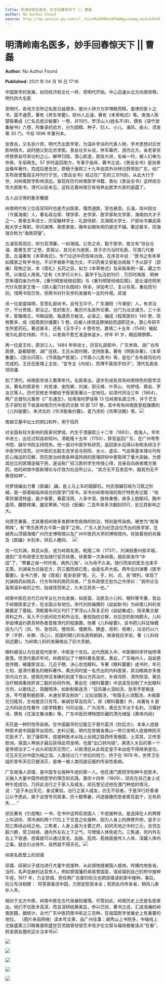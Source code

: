 ```yaml
---
title: 明清岭南名医多，妙手回春惊天下 || 曹磊
author: No Author Found
source: http://mp.weixin.qq.com/s?__biz=MzA5MDkxNTA4Ng==&amp;mid=2454910930&amp;idx=1&amp;sn=13b3daa30a3b584bc96528aa135f7cf0&amp;chksm=87a23fb3b0d5b6a59da5089f57b06937d7e4c8153fc326eb70dc29053f2e1176481c964c4777&poc_token=HJ_Do2ejHyO-wNZGG8Q1S8FdPgy1YBBEob-nUEme
---
```


# 明清岭南名医多，妙手回春惊天下 || 曹磊

**Author:** No Author Found

**Published:** 2021 年 04 月 16 日 17:16

中国医学的发展，如同经济和文化一样，至明代开始，中心迅速从北方向南转移。明代四大名医

至明代，各地方志所记名医日益增多。崖州人钟方为学博极而精，虽律历医卜之书，莫不通贯，著有《养生举要》。琼州人丘濬，著有《本草格式》等。南海人陈楚瑜著成《亡名氏痘诊秘要》一卷，并刊行。罗浮山人(姓名不详)，撰有《录竹堂集秘书》六卷，所集录的验方，分为固精、种子、妇人、小儿、诸风、痰火、须发等 30 门。今存 1696 年重刊本。

张景岳，又名张介宾，明代杰出医学家，为温补学派的代表人物，学术思想对后世影响很大。幼时随父到北京学医。景岳壮岁从戎，参军幕府，游历北方。亲老家贫终使景岳尽弃功利之心，解甲归隐，潜心医道，医技大进，名噪一时，被人们奉为仲景、东垣再生。57 岁时返回南方，专事于临床，著书立说。《景岳全书》是张景岳晚年著作，完成后便去世，原稿于康熙三十九年由其外孙林日蔚带到广东，经广东布政使鲁超主持刊行于世。《景岳全书》经过在广东的三次刊刻，从此大行于世，对岭南医学影响深远。查现存历代岭南医学书籍，类似《景岳全书》这样综合性大部医书，清代以前未见，这标志着岭南已有培养出医学大家的底蕴了。

古人出诊用的象牙雕塑

岭南明代有三位高官同时也是杰出医家。儒而通医，官也悬壶。丘濬，琼州琼台（今属海南）人，著名政治家、理学家、史学家、医学家和文学家，海南四大才子之一。景泰五年进士，历官翰林学士、礼部侍郎、文渊阁大学士、户部尚书兼武英殿大学士等职。学问渊博，熟悉掌故，晚年右眼失明仍披览不辍。著述甚丰，同海瑞合称为“海南双璧”。

丘濬官居高位，却为官清廉，一如海瑞。公务之余，勤于医学。故又有“琼台丘濬、嘉惠生灵”之誉。其祖父、其兄长为良医，其子亦为当时名医，可谓几代悬壶。丘濬著有《本草格式》，专门论述中药性味功效。在序言中说：“医书之有本草如儒家之有字书也，不识字者断不能为文，不识药者又安能治病哉？予以邵子（邵雍）观物之说，本《周礼》五药之目，拟为《本草格式》及采取条例一篇，藏之巾笥，以俟后人用焉。”还有《大学衍义补》，最早于弘治初刊行﹐万历时再版﹐明神宗朱翊钧亲为作序。《重刊明堂经络前图》与《重刊明堂经络后图》，是丘濬仿照宋代针灸医家王惟一《铜人腧穴针灸图经》样本，详加考订，复以存真，重绘而刊刻。惜两书现已佚，但两书对针灸学的发展有一定的作用。邱濬

另一位是盛端明，官至礼部尚书，自号玉华子。广东潮阳（今潮安）人。有求治疗，不分贵贱，即治之。性好医方，集历代名医所论著，分门为治法诸方。三十余年，宦辙南北，书稿自随，每遇奇方秘法，必录之，编成《程斋医抄》140 卷，简帙繁多，成《程斋医抄撮要》5 卷。后被人挟恨造罪弹劾而退职还乡。潜心专研平生所爱药石，著述甚丰，还有《玉华子》4 卷传世。嘉靖二十五年（1546）被起用为礼部左侍郎。不久，以老病不愈乞准退休返乡。终年 81 岁，朝廷赐祭葬。

再一位是王纶，原浙江人。1484 年举进士，历官礼部郎中、广东参政、湖广右布政使、副都御使、湖广巡抚。王氏从政时期，坚持医事。著有《明医杂著》、《本草集要》、《医论问答》、《节斋胎产医案》、《节斋小儿医书》等，是在广东布政司任内完成的。王氏在医理上主张，“宜专主《内经》，而博不美观乎四子”。清代名医各领风骚

到了清代，岭南医学进入繁荣年代。名医辈出，逐步形成有具有岭南特色的医学流派，著名的医家有：何克谏、谢完卿、刘渊、郭元峰、叶茶山、何梦瑶、黄岩、罗汝兰等人。历代官修史书都给予医家医著以一定地位。如清代同治三年（1864），两广总督阮元重修《广东通志》，给南海何梦瑶等 13 位岭南名医立传，并于艺文志子部栏目下收录岭南历代中医药文献 16 部 137 卷。其中有有岭南医家程康圃的《儿科秘要》、朱沛文的《华洋脏象约纂》、麦乃求的《伤寒法眼》等。![](https://mmbiz.qpic.cn/mmbiz_jpg/PJWG74pLsMYHMp7ttFWicbA9eoWQU8UxHDUgwqmLaicicc8qrATSS827ZjJEQIWE0hKB298j8hibibceeZ4gs6zfVibQ/640)

南越王墓中出土的铜臼和杵，用于捣药

对全国有较大影响的医家何梦瑶，约生于清康熙三十二年（1693），南海人。早年中进士，出任过知县和知州。清乾隆十五年（1750），辞官返回广东，在广州粤秀书院、越华书院主持院务。他一直对中医学有研究，返回家乡后得以有暇余倾注于中医学的深究。对中医的五脏生克学说与阴阳、水火、虚实、气血等基本理论均有匠心独运的见解，而在医治岭南各种温热病的医理研辩中更取得了重大突破。为使其创立的医理造福于民，遂设帐广招习医的学生传授心得，且亲自向病者赠方施药。他的岭南中医新理论与疗效为社会所公认，“其方无不百发百中，服其剂无不奏效如神”。

何梦瑶编出力著《医碥》,碥，是上马上车的踏脚石。何氏借碥石喻为习医之阶梯，是一部基础临床结合的医学门径书。该书对岭南地域的医疗特色有记载：“地卑则潮湿特盛，晨夕昏雾，春夏淫雨，人多中湿，肢体重倦，病多上脘郁闷，胸中虚烦，腰膝疼痛，腿足寒厥。”何氏《医碥》二百年来多次翻刻印行，足见其影响之大。

何德艺兼备，尤其重视岭南多发群体性疾病的防治，特别是传染病，被誉为“南海明珠”，有“粤东医界古今第一国手”之称。广东人民为纪念这位杰出的医学家，在越秀山顶镇海楼广州历史博物馆以及广州中医药大学的博物馆内，存放着他的肖像及《医碥》木刻本，供后人瞻仰。  ![](https://mmbiz.qpic.cn/mmbiz_png/Ljib4So7yuWgJUcKwIhfDiaVy7cC6AvFSGSCjGjgwdql4icGjtPrCZK637RfxMttpD4z5zU5HVxasneTibF43gSVZA/640?wx_fmt=png)

另一位刘渊，弃武从医，成为岭南名医。乾隆二年（1737），刘渊自惠州抵羊城，遇到广东布政使王恕及随行官员徐惠。徐惠第一次来岭南，就疟疾发作“中招”了，“寒暑之疾一时作焉，病热几殆”，以为命不久矣。随行而来的医生也束手无策。刘渊亲为诊脉定方，药三服而病已愈，由是名声大振。两年后刘渊著《医学纂要》。全书六卷，按《周易》乾卦卦辞“乾、元、亨、利、贞、吉”顺列，体现了刘渊用药如用兵、行方布阵的用药风格，广东布政使王恕为之作序曰：“其所诊治喜用温补峻厉之剂，始或怪而笑之，久未见其失一也。”

岭南中医在古代已向专业化方向发展，如疫苗、法医及小儿科、眼科等专著，皆出于岭南医家之手，在全国占有地位。宋代刘昉编撰的《幼幼新书》为岭南儿科的发展奠定了基础。清乾隆年间又刊行了罗浮山人陈复正的《幼幼集成》，除采集文献资料之外，采入不少民间验方和外治法，重视指纹诊察，对后世的影响颇大。儿科学由博返约更具特色者首推清代的程康圃，他著《儿科秘要》，该书把儿科证候概括为八门（风、热、急惊风、慢惊风、慢脾风、脾虚、疳积、咳嗽），治法约以六字（平肝、补脾、泻心）。民国时期儿科名医杨鹤龄，继承程氏学说，著《儿科经验述要》。为岭南儿科的发展做出了巨大贡献。

眼科被误认为仅是现代医学，中医是个空白。近代西医入中，中医眼科学开始停滞衰落。但清代嘉庆年间，岭南却出了个眼科著名医家。黄岩，广东梅州人，自幼患痘传眼，被庸医误治，几近于瞎，决心攻克眼科。专著《眼科纂要》成书时，年已七旬，是清代著名的眼科著作。黄氏同时是一名杰出的内科医家，其治眼病亦多推崇内治方法，提倡在辨证准确的前提下施以方药治疗。补肾泻肝、清热除湿，黄氏治疗眼病重视肝肾二脏的协同作用。黄岩在《眼科纂要》中选录及创制了大批眼科方剂，以歌括之，简醒明净，如新制柴连汤：“目风兼火泪如汤，急用予家柴连汤，芩芍蔓荆栀胆草，木通甘草及荆防”；又如消翳汤，“有翳无火消翳汤，木贼蒙花归尾将，生地曼京只壳芎，柴胡甘草及防风”。除《眼科纂要》外，尚著有 8 册之内科综合性著作《医学精要》刊印出版，广为流传。黄氏生平淡于名利，习儒好诗，撰有《花溪文集诗集》等。广东中医药博物馆珍藏的清光绪版《黄帝内经》

天花是一种烈性传染病，在中国最早的记载见于晋代葛洪《肘后方》，本来人痘接种医术是中国最早出现的。史料记载，明代在安徽省黄山一带已发明人痘接种防天花医术了。到了康熙年，痘接种医术从陆上丝绸之路西传至俄国、土耳其，又传至欧洲。英国人琴纳才最后获得此项发明，也属“出口转内销”。满清入关后的第一个皇帝顺治才二十出头却因天花而亡，以致清廷从此规定皇子未出痘不得继承皇位。可见天花对中国为祸之深。人类经过几个世纪的努力，终于在 1979 年，世界卫生组织宣布天花已被消灭，是唯一被人类彻底征服的传染性疾病。

广东南海人邱熺，是中国专业施种牛痘的第一人。他在澳门医院学到种牛痘医术，又融入大量中国传统医学的理念和实践。嘉庆十四年（1809），邱氏在自己身上试种牛痘成功，乃将此法行之于家人及戚友。邱氏曾记述他在澳门种痘的情况，说：“适子未出天花，身试果验。泊行之家人戚友，亦无不验者。于是洋行好善诸公以予悉此，属于会馆专司其事，历十数寒暑，问途接踵而至者累百盈千，无有损失……”

邱氏著有《引痘略》一书，在书中这样启发国人：牛痘接种法，是选择在人的两臂上叫消烁、清冷渊的两个穴位上下交连之处接种，因为人身上的两臂外侧，是手少阳三焦经必经之地。三焦者，人身上最为关要之府，如同天地之中的三元，总领五脏六腑，营卫经络，通内外左右上下之气，可增强人体免疫力。三焦通，则内外左右上下皆通，痘毒就可以通过皮毛、血脉、肌肉、筋络直接传入人体，深藏人体内之毒，就会引出体外，自然就不得天花。![](https://mmbiz.qpic.cn/mmbiz_jpg/PJWG74pLsMYHMp7ttFWicbA9eoWQU8UxHSCsyyzuEuKChHPnOV6Uw6R89lvyoSpz7trl1DU4qUqE8JwTLvgvjcA/640)

岭南名医壁上的邱熺

邱熺、邱昶父子成功进行大量牛痘接种，从此很快就被国人接纳，传播内地各省。当时，名声显赫的达官贵人，例如曾国藩的弟弟曾国荃，请邱熺到自己的府中接种牛痘。1817 年，力主禁烟、担任两广总督的阮元也把邱熺请到家中接种。事后，阮元写诗相赠：  阿芙蓉毒流中国，力禁犹愁禁未全；若把此丹传各省，稍将儿寿补人年。

相对于北方中原，岭南中医在古代发展较缓慢。尽管如此，岭南历史上还是名医辈出。他们不仅医术高深，而且深研歧黄奥旨，参以已验，著书立说，汇成浩瀚的岭南医籍，据统计，古代广东中医药图书有近三百种，在祖国医学发展史上有重要的地位。 （图片来自网络）读本号文章，品广州往事：越秀山上书院多，中轴线上文脉盛第三只眼看康熙盛世百灵路曾经很艺术怪才伦文叙与福地巷敬请点“在看”，转发朋友圈欢迎关注本号![](https://mmbiz.qpic.cn/mmbiz_jpg/PJWG74pLsMYHMp7ttFWicbA9eoWQU8UxHESFwsht30oy8fa55loQyJibjNgF9YQ0t5uM0o1m017o6HDaYibIa0qQA/640)

![](https://mmbiz.qpic.cn/mmbiz_png/Ljib4So7yuWgJUcKwIhfDiaVy7cC6AvFSGSCjGjgwdql4icGjtPrCZK637RfxMttpD4z5zU5HVxasneTibF43gSVZA/640?wx_fmt=png)

![](https://mmbiz.qpic.cn/mmbiz_jpg/PJWG74pLsMYHMp7ttFWicbA9eoWQU8UxHicUCKb2euibKJVgUxe5X8Fw4XV9NMtIjcR518t3wZ066gBnCrMo9iaKfg/640)

![](https://mmbiz.qpic.cn/mmbiz_jpg/PJWG74pLsMYHMp7ttFWicbA9eoWQU8UxHLRVmj1aspSwS79O3Hmb1ic5onz1bian61n9gZZY0BGfiaJuZfEoSBGCibQ/640)

![](https://mmbiz.qpic.cn/mmbiz_jpg/PJWG74pLsMYHMp7ttFWicbA9eoWQU8UxHs8SO6iadfokLpXCzDqc5bfm4VCd2fnicnsffhYmYayowkgfdicjpSOD9Q/640)

![](https://mmbiz.qpic.cn/mmbiz_png/Ljib4So7yuWgJUcKwIhfDiaVy7cC6AvFSGSCjGjgwdql4icGjtPrCZK637RfxMttpD4z5zU5HVxasneTibF43gSVZA/640?wx_fmt=png)
